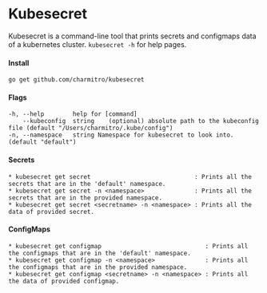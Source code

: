 # Kubesecret

Kubesecret is a command-line tool that prints secrets and configmaps data of a kubernetes cluster.
`kubesecret -h` for help pages.

#### Install
`go get github.com/charmitro/kubesecret`

#### Flags
    -h, --help        help for [command]
        --kubeconfig  string    (optional) absolute path to the kubeconfig file (default "/Users/charmitro/.kube/config")
    -n, --namespace   string Namespace for kubesecret to look into. (default "default")

#### Secrets
    * kubesecret get secret                             : Prints all the secrets that are in the 'default' namespace.
    * kubesecret get secret -n <namespace>              : Prints all the secrets that are in the provided namespace.
    * kubesecret get secret <secretname> -n <namespace> : Prints all the data of provided secret.

#### ConfigMaps
    * kubesecret get configmap                             : Prints all the configmaps that are in the 'default' namespace.
    * kubesecret get configmap -n <namespace>              : Prints all the configmaps that are in the provided namespace.
    * kubesecret get configmap <secretname> -n <namespace> : Prints all the data of provided configmap.
    

